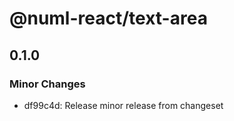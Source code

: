 # @numl-react/text-area

## 0.1.0

### Minor Changes

- df99c4d: Release minor release from changeset
